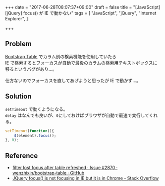 +++
date = "2017-06-28T08:07:37+09:00"
draft = false
title = "[JavaScript][jQuery] focus() が IE で動かない"
tags = [
    "JavaScript",
    "jQuery",
    "Internet Explorer",
]

+++

## Problem

[Bootstrap Table](http://bootstrap-table.wenzhixin.net.cn/) でカラム別の検索機能を使用していたら<br>
IE で検索するとフォーカスが自動で最後のカラムの検索用テキストボックスに移るというバグがあり…。<br>
<br>
仕方ないのでフォーカスを直してあげようと思ったが IE で動かず…。<br>

## Solution

`setTimeout` で動くようになる。<br>
`delay` はなんでも良いが、`0`にしておけばブラウザが自動で最速で実行してくれる。

```javascript
setTimeout(function(){
    $(element).focus();
}, 0);
```

## Reference

- [filter lost focus after table refreshed · Issue \#2870 · wenzhixin/bootstrap\-table · GitHub](https://github.com/wenzhixin/bootstrap-table/issues/2870)
- [JQuery focus\(\) is not focusing in IE but it is in Chrome \- Stack Overflow](https://stackoverflow.com/questions/7996577/jquery-focus-is-not-focusing-in-ie-but-it-is-in-chrome)
